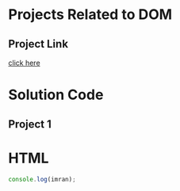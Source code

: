 # Projects Related to DOM

## Project Link

[click here]()

# Solution Code

## Project 1



# HTML

```Javascript
console.log(imran);
```
